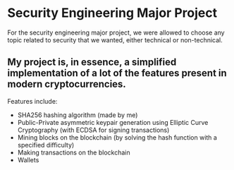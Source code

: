 # Security Engineering Major Project
For the security engineering major project, we were allowed to choose any topic related to security that we wanted, either technical or non-technical.

My project is, in essence, a simplified implementation of a lot of the features present in modern cryptocurrencies.
----
Features include:
* SHA256 hashing algorithm (made by me)
* Public-Private asymmetric keypair generation using Elliptic Curve Cryptography (with ECDSA for signing transactions)
* Mining blocks on the blockchain (by solving the hash function with a specified difficulty)
* Making transactions on the blockchain
* Wallets
